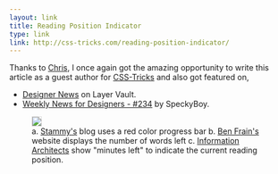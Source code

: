 ```yaml
---
layout: link
title: Reading Position Indicator
type: link
link: http://css-tricks.com/reading-position-indicator/
---
```


Thanks to [Chris](http://chriscoyier.net/), I once again got the amazing opportunity to write this article as a guest author for [CSS-Tricks](http://css-tricks.com/) and also got featured on,

- [Designer News](https://news.layervault.com/stories/22653-reading-position-indicatorcsstricks) on Layer Vault.
- [Weekly News for Designers - #234](http://speckyboy.com/2014/05/13/weekly-news-designers-n-234/) by SpeckyBoy.

<figure>
    <img src="http://res.cloudinary.com/dw9fem4ki/image/upload/v1398621227/examples_dglnrr.png" style="border:1px solid #ddd">
    <figcaption>a. <a href="http://paulstamatiou.com/">Stammy's</a> blog uses a red color progress bar b. <a href="http://benfrain.com/">Ben Frain's</a> website displays the number of words left c. <a href="http://ia.net/">Information Architects</a> show "minutes left" to indicate the current reading position.</figcaption>
</figure>